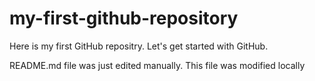 # my-first-github-repository
Here is my first GitHub repositry. Let's get started with GitHub.

README.md file was just edited manually. This file was modified locally
